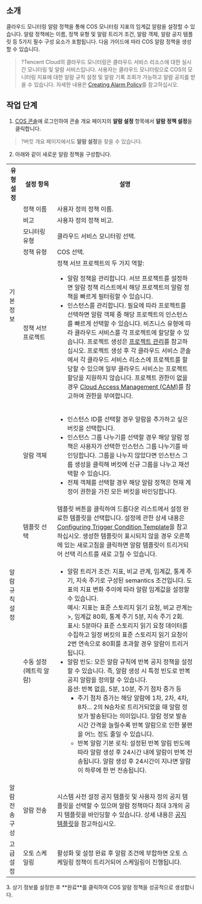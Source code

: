 ## 소개

클라우드 모니터링 알람 정책을 통해 COS 모니터링 지표의 임계값 알람을 설정할 수 있습니다. 알람 정책에는 이름, 정책 유형 및 알람 트리거 조건, 알람 객체, 알람 공지 템플릿 등 5가지 필수 구성 요소가 포함됩니다. 다음 가이드에 따라 COS 알람 정책을 생성할 수 있습니다.

>?Tencent Cloud의 클라우드 모니터링은 클라우드 서비스 리소스에 대한 실시간 모니터링 및 알람 서비스입니다. 사용자는 클라우드 모니터링으로 COS의 모니터링 지표에 대한 알람 규칙 설정 및 알람 기록 조회가 가능하고 알람 공지를 받을 수 있습니다. 자세한 내용은 [Creating Alarm Policy](https://intl.cloud.tencent.com/document/product/248/38916)를 참고하십시오.

## 작업 단계

1. [COS 콘솔](https://console.cloud.tencent.com/cos5)에 로그인하여 콘솔 개요 페이지의 **알람 설정** 항목에서 **알람 정책 설정**을 클릭합니다.
>?버킷 개요 페이지에서도 **알람 설정**을 찾을 수 있습니다.
>
2. 아래와 같이 새로운 알람 정책을 구성합니다.
<table>
  <tr>
    <th>유형 설정</th>
    <th width="18%">설정 항목</th>
    <th>설명</th>
  </tr>
  <tr>
    <td  rowspan="5">기본 정보</td>
    <td>정책 이름</td>
    <td>사용자 정의 정책 이름.</td>
  </tr>
  <tr>
    <td>비고</td>
    <td>사용자 정의 정책 비고.</td>
  </tr>
  <tr>
    <td>모니터링 유형</td>
    <td>클라우드 서비스 모니터링 선택.</td>
  </tr>
  <tr>
    <td>정책 유형</td>
    <td>COS 선택.</td>
  </tr>
  <tr>
    <td>정책 서브 프로젝트</td>
    <td>정책 서브 프로젝트의 두 가지 역할:<br>   
         <ul>
             <li>알람 정책을 관리합니다. 서브 프로젝트를 설정하면 알람 정책 리스트에서 해당 프로젝트의 알람 정책을 빠르게 필터링할 수 있습니다.</li>
             <li>인스턴스를 관리합니다. 필요에 따라 프로젝트를 선택하면 알람 객체 중 해당 프로젝트의 인스턴스를 빠르게 선택할 수 있습니다. 비즈니스 유형에 따라 클라우드 서비스를 각 프로젝트에 할당할 수 있습니다. 프로젝트 생성은 <a href="https://cloud.tencent.com/document/product/378/10861">프로젝트 관리</a>를 참고하십시오. 프로젝트 생성 후 각 클라우드 서비스 콘솔에서 각 클라우드 서비스 리소스에 프로젝트를 할당할 수 있으며 일부 클라우드 서비스는 프로젝트 할당을 지원하지 않습니다. 프로젝트 권한이 없을 경우 <a href="https://intl.cloud.tencent.com/document/product/248/36744">Cloud Access Management (CAM)</a>를 참고하여 권한을 부여합니다.</li></td>   
  </tr>
  <tr>
    <td rowspan="3">알람 규칙 설정</td>
    <td>알람 객체</td>
    <td>
      <ul>
			         <li>인스턴스 ID를 선택할 경우 알람을 추가하고 싶은 버킷을 선택합니다.</li>
               <li>인스턴스 그룹 나누기를 선택할 경우 해당 알람 정책은 사용자가 선택한 인스턴스 그룹 나누기를 바인딩합니다. 그룹을 나누지 않았다면 인스턴스 그룹 생성을 클릭해 버킷에 신규 그룹을 나누고 재선택할 수 있습니다.</li>
		            <li>전체 객체를 선택할 경우 해당 알람 정책은 현재 계정이 권한을 가진 모든 버킷을 바인딩합니다.</li>
           </ul>
        </td>
  </tr>
	<tr>
    <td>템플릿 선택</td>
    <td> 템플릿 버튼을 클릭하여 드롭다운 리스트에서 설정 완료한 템플릿을 선택합니다. 설정에 관한 상세 내용은 <a href="https://intl.cloud.tencent.com/document/product/248/38911">Configuring Trigger Condition Template</a>을 참고하십시오. 생성한 템플릿이 표시되지 않을 경우 오른쪽에 있는 </b>새로고침</b>을 클릭하면 알람 템플릿이 트리거되어 선택 리스트를 새로 고칠 수 있습니다.</td>
  </tr>
	<tr>
    <td>수동 설정<br>(메트릭 알람)</td>
    <td>
      <ul>
        <li>알람 트리거 조건: 지표, 비교 관계, 임계값, 통계 주기, 지속 주기로 구성된 semantics 조건입니다. 도표의 지표 변화 추이에 따라 알람 임계값을 설정할 수 있습니다. <br>예시: 지표는 표준 스토리지 읽기 요청, 비교 관계는 >, 임계값 80회, 통계 주기 5분, 지속 주기 2회. <br>표시: 5분마다 표준 스토리지 읽기 요청 데이터를 수집하고 일정 버킷의 표준 스토리지 읽기 요청이 2번 연속으로 80회를 초과할 경우 알람이 트리거됩니다.
				<br><li>알람 빈도: 모든 알람 규칙에 반복 공지 정책을 설정할 수 있습니다. 즉, 알람 생성 시 특정 빈도로 반복 공지 알람을 정의할 수 있습니다. <br>옵션: 반복 없음, 5분, 10분, 주기 점차 증가 등 <br><ul><li type="square">주기 점차 증가는 해당 알람에 1차, 2차, 4차, 8차... 2의 N승차로 트리거되었을 때 알람 정보가 발송된다는 의미입니다. 알람 정보 발송 시간 간격을 늘릴수록 반복 알람으로 인한 불편을 어느 정도 줄일 수 있습니다.</li>
      <li>반복 알람 기본 로직: 설정된 반복 알림 빈도에 따라 알람 생성 후 24시간 내에 알람이 반복 전송됩니다. 알람 생성 후 24시간이 지나면 알람이 하루에 한 번 전송됩니다.</li></ul></li>
      </ul></td>
  </tr>
   <tr>
        <td >알람 전송 구성</td>
        <td>알람 전송</td>
        <td>시스템 사전 설정 공지 템플릿 및 사용자 정의 공지 템플릿을 선택할 수 있으며 알람 정책마다 최대 3개의 공지 템플릿을 바인딩할 수 있습니다. 상세 내용은 <a href="https://cloud.tencent.com/document/product/248/50394">공지 템플릿</a>을 참고하십시오.</td>
    </tr>
		<tr>
      <td>고급 설정</td>
      <td >오토 스케일링</td>
      <td>활성화 및 설정 완료 후 알람 조건에 부합하면 오토 스케일링 정책이 트리거되어 스케일링이 진행됩니다.</td>
     </tr>
</table>
3. 상기 정보를 설정한 후 **완료**를 클릭하여 COS 알람 정책을 성공적으로 생성합니다.
